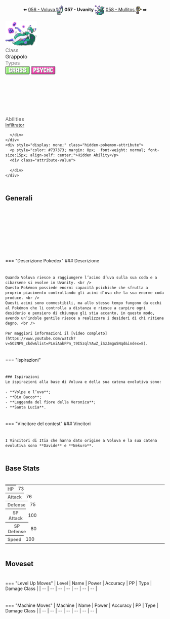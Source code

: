<div style="text-align: center; margin-bottom: 20px;">
  ⬅️ <a href="https://avventureaditia.github.io/itia-wiki/pokemon/056-voluva/"> 056 - Voluva <img src="../../img/icon/voluva.png" style="vertical-align: middle;"></a>
  <strong>057 - Uvanity</strong> 
  <img src="../../img/icon/uvanity.png" style="vertical-align: middle;">
  <a href="https://avventureaditia.github.io/itia-wiki/pokemon/058-mullitos/"> 058 - Mullitos <img src="../../img/icon/mullitos.png" style="vertical-align: middle;"></a> ➡️
</div>


<div class="pokemon-attribute-container">
  <img src="../../img/pokemon/uvanity.png" width="100"/>

  <div style="display: grid; grid-template-rows: 1fr 1fr 1fr; row-gap: 0.5rem;">
    <div class="pokemon-attribute">
      <div class="pokemon-attribute">
        <p style="color: #737373; margin: 0px;  font-weight: normal; font-size:16px; align-self: center;">Class</p>
        <div class="attribute-value">
          <p style="margin: 0px;  font-weight: normal; font-size:16px; align-self: center;">Grappolo</p>
        </div>
      </div>
      <p style="color: #737373; margin: 0px; font-weight: normal; font-size: 16px; align-self: center;">Types</p>
      <div class="attribute-value" style="column-gap: 0.5rem;">
        <img src='../../img/types/grass.png' style='width: 77px; height: 26px;'/>
        <img src='../../img/types/psychic.png' style='width: 77px; height: 26px;'/>
      </div>
    </div>
    <div class="pokemon-attribute">
      <p style="color: #737373; margin: 0px;  font-weight: normal; font-size:16px; align-self: center;">Abilities</p>
      <div class="attribute-value">
        <a href='' title="This Pokemon's moves ignore light screen, reflect, and safeguard.">Infiltrator</a>
        
      </div>
    </div>
    <div style="display: none;" class="hidden-pokemon-attribute">
      <p style="color: #737373; margin: 0px;  font-weight: normal; font-size:15px; align-self: center;">Hidden Ability</p>
      <div class="attribute-value">
        
      </div>
    </div>
  </div>
</div>

## Generali

=== "Descrizione Pokedex"
    ### Descrizione

    Quando Voluva riesce a raggiungere l’acino d’uva sulla sua coda e a cibarsene si evolve in Uvanity. <br />
    Questo Pokémon possiede enormi capacità psichiche che sfrutta a proprio piacimento controllando gli acini d’uva che la sua enorme coda produce. <br />
    Questi acini sono commestibili, ma allo stesso tempo fungono da occhi al Pokémon che li controlla a distanza e riesce a carpire ogni desiderio e pensiero di chiunque gli stia accanto, in questo modo, avendo un’indole gentile riesce a realizzare i desideri di chi ritiene degno. <br />

    Per maggiori informazioni il [video completo](https://www.youtube.com/watch?v=5O2NF9_ckdw&list=PLniAakFPn_t9I5zqlYAwZ_iSzJmgu5Nqd&index=8).

=== "Ispirazioni"

    ### Ispirazioni
    Le ispirazioni alla base di Voluva e della sua catena evolutiva sono:
    
    - **Volpe e l’uva**;
    - **Dio Bacco**;
    - **Leggenda del fiore della Veronica**;
    - **Santa Lucia**.

=== "Vincitore del contest"
    ### Vincitori

    I Vincitori di Itia che hanno dato origine a Voluva e la sua catena evolutiva sono **Davide** e **Nekuro**.


## Base Stats
<table style="width: 100%">
  <tbody style="width: 100%;">
    <tr style="display: flex; align-items: center;">
      <th style="color: #737373;" >HP</th>
      <td style="border-top: none; width: 70px">73</td>
      <td style="width: 100%; min-width: 450px; border-top: none;">
        <div style="width: 28%;" class="ranking-bar rank-3">
        </div>
      </td>
    </tr>
    <tr style="display: flex; align-items: center;">
      <th style="color: #737373;">Attack</th>
      <td style="border-top: none; width: 70px">76</td>
      <td style="width: 100%; min-width: 450px; border-top: none;">
        <div style="width: 29%;" class="ranking-bar rank-3">
        </div>
      </td>
    </tr>
    <tr style="display: flex; align-items: center;">
      <th style="color: #737373;">Defense</th>
      <td style="border-top: none; width: 70px">75</td>
      <td style="width: 100%; min-width: 450px; border-top: none;">
        <div style="width: 29%;" class="ranking-bar rank-3">
        </div>
      </td>
    </tr>
    <tr style="display: flex; align-items: center;">
      <th style="color: #737373;">SP Attack</th>
      <td style="border-top: none; width: 70px">100</td>
      <td style="width: 100%; min-width: 450px; border-top: none;">
        <div style="width: 39%;" class="ranking-bar rank-4">
        </div>
      </td>
    </tr>
    <tr style="display: flex; align-items: center;">
      <th style="color: #737373;">SP Defense</th>
      <td style="border-top: none; width: 70px">80</td>
      <td style="width: 100%; min-width: 450px; border-top: none;">
        <div style="width: 31%;" class="ranking-bar rank-4">
        </div>
      </td>
    </tr>
    <tr style="display: flex; align-items: center;">
      <th style="color: #737373;">Speed</th>
      <td style="border-top: none; width: 70px">100</td>
      <td style="width: 100%; min-width: 450px; border-top: none;">
        <div style="width: 39%;" class="ranking-bar rank-4">
        </div>
      </td>
    </tr>
  </tbody>
</table>





## Moveset

=== "Level Up Moves"
    | Level | Name | Power | Accuracy | PP | Type | Damage Class |
        | -- | -- | -- | -- | -- | -- | -- |
        
        

=== "Machine Moves"
    | Machine | Name | Power | Accuracy | PP | Type | Damage Class |
        | -- | -- | -- | -- | -- | -- | -- |
        
        
